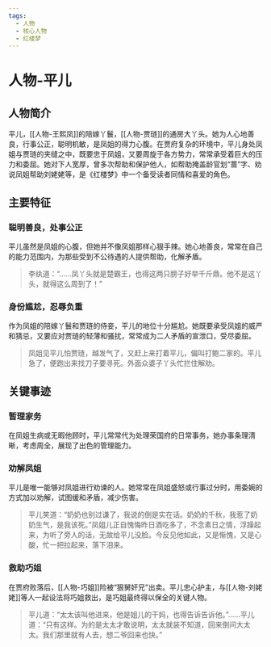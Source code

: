 ```yaml
---
tags:
  - 人物
  - 核心人物
  - 红楼梦
---
```


# 人物-平儿

## 人物简介

平儿，[[人物-王熙凤]]的陪嫁丫鬟，[[人物-贾琏]]的通房大丫头。她为人心地善良，行事公正，聪明机敏，是凤姐的得力心腹。在贾府复杂的环境中，平儿身处凤姐与贾琏的夹缝之中，既要忠于凤姐，又要周旋于各方势力，常常承受着巨大的压力和委屈。她对下人宽厚，曾多次帮助和保护他人，如帮助掩盖龄官划“蔷”字、劝说凤姐帮助刘姥姥等，是《红楼梦》中一个备受读者同情和喜爱的角色。

## 主要特征

### 聪明善良，处事公正
平儿虽然是凤姐的心腹，但她并不像凤姐那样心狠手辣。她心地善良，常常在自己的能力范围内，为那些受到不公待遇的人提供帮助，化解矛盾。
> 李纨道：“……凤丫头就是楚霸王，也得这两只膀子好举千斤鼎。他不是这丫头，就得这么周到了！”

### 身份尴尬，忍辱负重
作为凤姐的陪嫁丫鬟和贾琏的侍妾，平儿的地位十分尴尬。她既要承受凤姐的威严和猜忌，又要应对贾琏的轻薄和骚扰，常常成为二人矛盾的宣泄口，受尽委屈。
> 凤姐见平儿怕贾琏，越发气了，又赶上来打着平儿，偏叫打鲍二家的。平儿急了，便跑出来找刀子要寻死。外面众婆子丫头忙拦住解劝。

## 关键事迹

### 暂理家务
在凤姐生病或无暇他顾时，平儿常常代为处理荣国府的日常事务，她办事条理清晰，考虑周全，展现了出色的管理能力。

### 劝解凤姐
平儿是唯一能够对凤姐进行劝谏的人。她常常在凤姐盛怒或行事过分时，用委婉的方式加以劝解，试图缓和矛盾，减少伤害。
> 平儿笑道：“奶奶也别过谦了，我说的倒是实在话。奶奶的千秋，我惹了奶奶生气，是我该死。”凤姐儿正自愧悔昨日酒吃多了，不念素日之情，浮躁起来，为听了旁人的话，无故给平儿没脸。今反见他如此，又是惭愧，又是心酸，忙一把拉起来，落下泪来。

### 救助巧姐
在贾府败落后，[[人物-巧姐]]险被“狠舅奸兄”出卖。平儿忠心护主，与[[人物-刘姥姥]]等人一起设法将巧姐救出，是巧姐最终得以保全的关键人物。
> 平儿道：“太太该叫他进来，他是姐儿的干妈，也得告诉告诉他。”……平儿道：“只有这样。为的是太太才敢说明，太太就装不知道，回来倒问大太太。我们那里就有人去，想二爷回来也快。”
